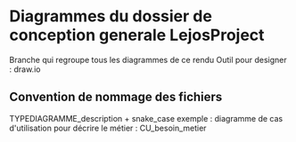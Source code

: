 # Diagrammes du dossier de conception generale LejosProject

Branche qui regroupe tous les diagrammes de ce rendu
Outil pour designer : draw.io

## Convention de nommage des fichiers
TYPEDIAGRAMME_description + snake_case
exemple : diagramme de cas d'utilisation pour décrire le métier : CU_besoin_metier
